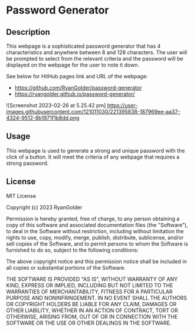 # Password Generator

## Description

This webpage is a sophisticated password generator that has 4 characteristics and anywhere between 8 and 128 characters.
The user will be prompted to select from the relevant criteria and the password will be displayed on the webpage for
the user to note it down.

See below for HitHub pages link and URL of the webpage:
- https://github.com/RyanGolder/password-generator
- https://ryangolder.github.io/password-generator/

![Screenshot 2023-02-26 at 5.25.42 pm] https://user-images.githubusercontent.com/121011030/221395838-187969ee-aa37-4324-9512-8b1971f1b8dd.png

## Usage

This webpage is used to generate a strong and unique password with the click of a button. It will meet the criteria of any
webpage that requires a strong password.

## License

MIT License

Copyright (c) 2023 RyanGolder

Permission is hereby granted, free of charge, to any person obtaining a copy
of this software and associated documentation files (the "Software"), to deal
in the Software without restriction, including without limitation the rights
to use, copy, modify, merge, publish, distribute, sublicense, and/or sell
copies of the Software, and to permit persons to whom the Software is
furnished to do so, subject to the following conditions:

The above copyright notice and this permission notice shall be included in all
copies or substantial portions of the Software.

THE SOFTWARE IS PROVIDED "AS IS", WITHOUT WARRANTY OF ANY KIND, EXPRESS OR
IMPLIED, INCLUDING BUT NOT LIMITED TO THE WARRANTIES OF MERCHANTABILITY,
FITNESS FOR A PARTICULAR PURPOSE AND NONINFRINGEMENT. IN NO EVENT SHALL THE
AUTHORS OR COPYRIGHT HOLDERS BE LIABLE FOR ANY CLAIM, DAMAGES OR OTHER
LIABILITY, WHETHER IN AN ACTION OF CONTRACT, TORT OR OTHERWISE, ARISING FROM,
OUT OF OR IN CONNECTION WITH THE SOFTWARE OR THE USE OR OTHER DEALINGS IN THE
SOFTWARE.